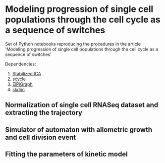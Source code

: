 # Modeling progression of single cell populations through the cell cycle as a sequence of switches

Set of Python notebooks reproducing the procedures in the article 'Modeling progression of single cell populations through the cell cycle as a sequence of switches'

Dependencies:

1. [Stabilized ICA](https://github.com/ncaptier/Stabilized_ICA)
2. [scycle](https://github.com/csgroen/scycle)
3. [ElPiGraph](https://github.com/j-bac/elpigraph-python)
4. [skdim](https://github.com/j-bac/scikit-dimension)

## Normalization of single cell RNASeq dataset and extracting the trajectory

## Simulator of automaton with allometric growth and cell division event

## Fitting the parameters of kinetic model


